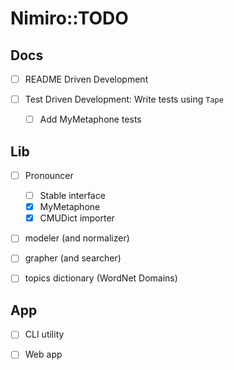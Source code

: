 # Nimiro::TODO

## Docs

- [ ] README Driven Development

- [ ] Test Driven Development: Write tests using `Tape`
  - [ ] Add MyMetaphone tests

## Lib

- [ ] Pronouncer
  - [ ] Stable interface
  - [X] MyMetaphone
  - [X] CMUDict importer

- [ ] modeler (and normalizer)

- [ ] grapher (and searcher)

- [ ] topics dictionary (WordNet Domains)
  
## App

- [ ] CLI utility

- [ ] Web app
